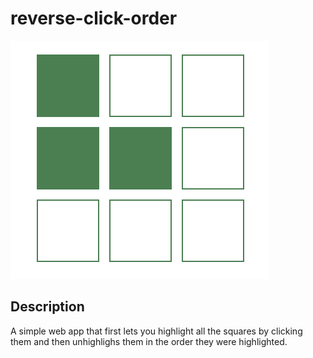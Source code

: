 # reverse-click-order

![alt text](/img.PNG)

## Description

A simple web app that first lets you highlight all the squares by clicking them and then unhighlighs them in the order they were highlighted.

